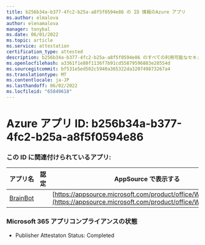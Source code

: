 ```yaml
---
title: b256b34a-b377-4fc2-b25a-a8f5f0594e86 の ID 情報のAzure アプリ
ms.author: elmalova
author: elenamalova
manager: tonybal
ms.date: 06/01/2022
ms.topic: article
ms.service: attestation
certification_type: attested
description: b256b34a-b377-4fc2-b25a-a8f5f0594e86 のすべての利用可能なセキュリティとコンプライアンス情報。
ms.openlocfilehash: a3361f1e80f1136f7b91cd55879596883e28554d
ms.sourcegitcommit: bf531e5ed502c5940a365322da320749873267a4
ms.translationtype: MT
ms.contentlocale: ja-JP
ms.lasthandoff: 06/02/2022
ms.locfileid: "65849618"
---
```

# <a name="azure-app-id-b256b34a-b377-4fc2-b25a-a8f5f0594e86"></a>Azure アプリ ID: b256b34a-b377-4fc2-b25a-a8f5f0594e86


### <a name="apps-associated-with-this-id"></a>この ID に関連付けられているアプリ:
| **アプリ名** | **認定** | **AppSource で表示する** |
|--------------|---------------|-----------------------|
| [BrainBot](../forward/WA104381981.md) |  | [https://appsource.microsoft.com/product/office/WA104381981](https://appsource.microsoft.com/product/office/WA104381981) |

### <a name="microsoft-365-app-compliance-status"></a>Microsoft 365 アプリコンプライアンスの状態
- Publisher Attestaton Status: Completed
